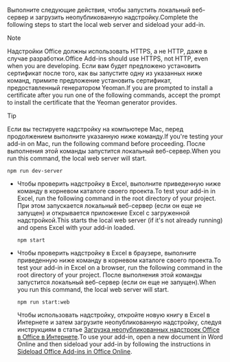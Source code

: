 
<span data-ttu-id="8d7f3-101">Выполните следующие действия, чтобы запустить локальный веб-сервер и загрузить неопубликованную надстройку.</span><span class="sxs-lookup"><span data-stu-id="8d7f3-101">Complete the following steps to start the local web server and sideload your add-in.</span></span>

> [!NOTE]
> <span data-ttu-id="8d7f3-102">Надстройки Office должны использовать HTTPS, а не HTTP, даже в случае разработки.</span><span class="sxs-lookup"><span data-stu-id="8d7f3-102">Office Add-ins should use HTTPS, not HTTP, even when you are developing.</span></span> <span data-ttu-id="8d7f3-103">Если вам будет предложено установить сертификат после того, как вы запустите одну из указанных ниже команд, примите предложение установить сертификат, предоставленный генератором Yeoman.</span><span class="sxs-lookup"><span data-stu-id="8d7f3-103">If you are prompted to install a certificate after you run one of the following commands, accept the prompt to install the certificate that the Yeoman generator provides.</span></span>

> [!TIP]
> <span data-ttu-id="8d7f3-104">Если вы тестируете надстройку на компьютере Mac, перед продолжением выполните указанную ниже команду.</span><span class="sxs-lookup"><span data-stu-id="8d7f3-104">If you're testing your add-in on Mac, run the following command before proceeding.</span></span> <span data-ttu-id="8d7f3-105">После выполнения этой команды запустится локальный веб-сервер.</span><span class="sxs-lookup"><span data-stu-id="8d7f3-105">When you run this command, the local web server will start.</span></span>
>
> ```command&nbsp;line
> npm run dev-server
> ```

- <span data-ttu-id="8d7f3-106">Чтобы проверить надстройку в Excel, выполните приведенную ниже команду в корневом каталоге своего проекта.</span><span class="sxs-lookup"><span data-stu-id="8d7f3-106">To test your add-in in Excel, run the following command in the root directory of your project.</span></span> <span data-ttu-id="8d7f3-107">При этом запускается локальный веб-сервер (если он еще не запущен) и открывается приложение Excel с загруженной надстройкой.</span><span class="sxs-lookup"><span data-stu-id="8d7f3-107">This starts the local web server (if it's not already running) and opens Excel with your add-in loaded.</span></span>

    ```command&nbsp;line
    npm start
    ```

- <span data-ttu-id="8d7f3-108">Чтобы проверить надстройку в Excel в браузере, выполните приведенную ниже команду в корневом каталоге своего проекта.</span><span class="sxs-lookup"><span data-stu-id="8d7f3-108">To test your add-in in Excel on a browser, run the following command in the root directory of your project.</span></span> <span data-ttu-id="8d7f3-109">После выполнения этой команды запустится локальный веб-сервер (если он еще не запущен).</span><span class="sxs-lookup"><span data-stu-id="8d7f3-109">When you run this command, the local web server will start.</span></span>

    ```command&nbsp;line
    npm run start:web
    ```

    <span data-ttu-id="8d7f3-110">Чтобы использовать надстройку, откройте новую книгу в Excel в Интернете и затем загрузите неопубликованную надстройку, следуя инструкциям в статье [Загрузка неопубликованных надстроек Office в Office в Интернете](../testing/sideload-office-add-ins-for-testing.md#sideload-an-office-add-in-in-office-on-the-web).</span><span class="sxs-lookup"><span data-stu-id="8d7f3-110">To use your add-in, open a new document in Word Online and then sideload your add-in by following the instructions in [Sideload Office Add-ins in Office Online](../testing/sideload-office-add-ins-for-testing.md#sideload-an-office-add-in-in-office-on-the-web).</span></span>

